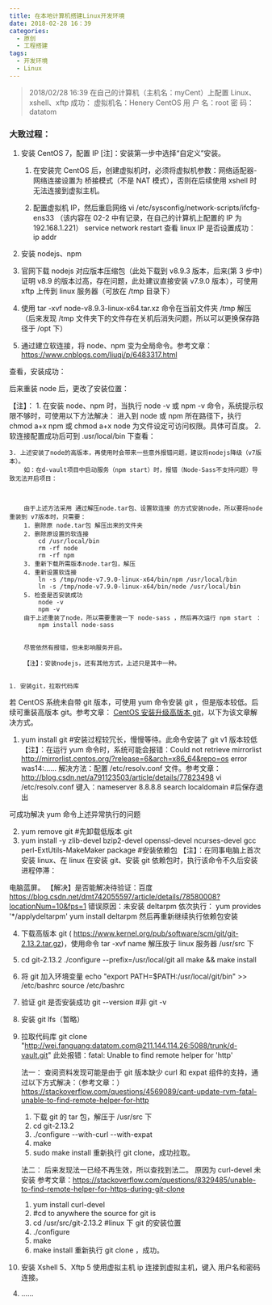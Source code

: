 ```yaml
---
title: 在本地计算机搭建Linux开发环境
date: 2018-02-28 16：39
categories:
  - 原创
  - 工程搭建
tags:
  - 开发环境
  - Linux
---
```


> 2018/02/28 16:39 在自己的计算机（主机名：myCent）上配置 Linux、xshell、xftp 成功：
> 虚拟机名：Henery CentOS
> 用 户 名：root
> 密 码：datatom

### 大致过程：

1. 安装 CentOS 7，配置 IP
   [注]：安装第一步中选择“自定义”安装。

   1. 在安装完 CentOS 后，创建虚拟机时，必须将虚拟机参数：网络适配器-网络连接设置为 桥接模式（不是 NAT 模式），否则在后续使用 xshell 时无法连接到虚拟主机。

   2. 配置虚拟机 IP，然后重启网络
      vi /etc/sysconfig/network-scripts/ifcfg-ens33
      （该内容在 02-2 中有记录，在自己的计算机上配置的 IP 为 192.168.1.221）
      service network restart
      查看 linux IP 是否设置成功：
      ip addr

2. 安装 nodejs、npm

3. 官网下载 nodejs 对应版本压缩包（此处下载到 v8.9.3 版本，后来(第 3 步中)证明 v8.9 的版本过高，存在问题，此处建议直接安装 v7.9.0 版本），可使用 xftp 上传到 linux 服务器（可放在
   /tmp 目录下）

4) 使用 tar -xvf node-v8.9.3-linux-x64.tar.xz 命令在当前文件夹 /tmp 解压（后来发现 /tmp 文件夹下的文件存在关机后消失问题，所以可以更换保存路径于 /opt 下）

5) 通过建立软连接，将 node、npm 变为全局命令。参考文章：https://www.cnblogs.com/liuqi/p/6483317.html

查看，安装成功：

后来重装 node 后，更改了安装位置：

【注】： 1. 在安装 node、npm 时，当执行 node -v 或 npm -v 命令，系统提示权限不够时，可使用以下方法解决：
进入到 node 或 npm 所在路径下，执行 chmod a+x npm 或 chmod a+x node 为文件设定可访问权限。具体可百度。 2. 软连接配置成功后可到 .usr/local/bin 下查看：

    3. 上述安装了node的高版本，再使用时会带来一些意外报错问题，建议将nodejs降级（v7版本）。
        如：在d-vault项目中启动服务（npm start）时，报错（Node-Sass不支持问题）导致无法开启项目：



        由于上述方法采用 通过解压node.tar包、设置软连接 的方式安装node，所以要将node重装到 v7版本时，只需要：
        1. 删除原 node.tar包 解压出来的文件夹
        2. 删除原设置的软连接
            cd /usr/local/bin
            rm -rf node
            rm -rf npm
        3. 重新下载所需版本node.tar包，解压
        4. 重新设置软连接
            ln -s /tmp/node-v7.9.0-linux-x64/bin/npm /usr/local/bin
            ln -s /tmp/node-v7.9.0-linux-x64/bin/node /usr/local/bin
        5. 检查是否安装成功
            node -v
            npm -v
        由于上述重装了node，所以需要重装一下 node-sass ，然后再次运行 npm start ：
            npm install node-sass


        尽管依然有报错，但未影响服务开启。

        【注】：安装nodejs，还有其他方式，上述只是其中一种。


    1. 安装git，拉取代码库

若 CentOS 系统未自带 git 版本，可使用 yum 命令安装 git ，但是版本较低。后续可重装高版本 git。参考文章：
[CentOS 安装升级高版本 git](http://blog.csdn.net/lianxiaopang/article/details/78501569)，以下为该文章解决方式。

1. yum install git #安装过程较冗长，慢慢等待。此命令安装了 git v1 版本较低
   【注】：在运行 yum 命令时，系统可能会报错：Could not retrieve mirrorlist http://mirrorlist.centos.org/?release=6&arch=x86_64&repo=os error was14:......
   解决方法：配置 /etc/resolv.conf 文件。参考文章：http://blog.csdn.net/a791123503/article/details/77823498
   vi /etc/resolv.conf
   键入：nameserver 8.8.8.8
   search localdomain #后保存退出

可成功解决 yum 命令上述异常执行的问题

2. yum remove git #先卸载低版本 git
3. yum install -y zlib-devel bzip2-devel openssl-devel ncurses-devel gcc perl-ExtUtils-MakeMaker package #安装依赖包
   【注】：在同事电脑上首次安装 linux、在 linux 在安装 git、安装 git 依赖包时，执行该命令不久后安装进程停滞：

电脑蓝屏。
【解决】是否能解决待验证：百度 https://blog.csdn.net/dmt742055597/article/details/78580008?locationNum=10&fps=1
错误原因：未安装 deltarpm
依次执行：
yum provides '\*/applydeltarpm'
yum install deltarpm
然后再重新继续执行依赖包安装

4. 下载高版本 git ( https://www.kernel.org/pub/software/scm/git/git-2.13.2.tar.gz)，使用命令 tar -xvf name 解压放于 linux 服务器 /usr/src 下
5. cd git-2.13.2
   ./configure --prefix=/usr/local/git all
   make && make install
6. 将 git 加入环境变量
   echo "export PATH=\$PATH:/usr/local/git/bin" >> /etc/bashrc
   source /etc/bashrc
7. 验证 git 是否安装成功
   git --version #非 git -v

8. 安装 git lfs（暂略）
9. 拉取代码库
   git clone "http://wei.fanguang:datatom.com@211.144.114.26:5088/trunk/d-vault.git"
   此处报错：fatal: Unable to find remote helper for 'http'

   法一：
   查阅资料发现可能是由于 git 版本缺少 curl 和 expat 组件的支持，通过以下方式解决：（参考文章：）  
   https://stackoverflow.com/questions/4569089/cant-update-rvm-fatal-unable-to-find-remote-helper-for-http

   1. 下载 git 的 tar 包，解压于 /usr/src 下
   2. cd git-2.13.2
   3. ./configure --with-curl --with-expat
   4. make
   5. sudo make install
      重新执行 git clone，成功拉取。

   法二：
   后来发现法一已经不再生效，所以查找到法二。
   原因为 curl-devel 未安装
   参考文章：https://stackoverflow.com/questions/8329485/unable-to-find-remote-helper-for-https-during-git-clone

   1. yum install curl-devel
   2. #cd to anywhere the source for git is
   3. cd /usr/src/git-2.13.2 #linux 下 git 的安装位置
   4. ./configure
   5. make
   6. make install
      重新执行 git clone ，成功。

10. 安装 Xshell 5、Xftp 5
    使用虚拟主机 ip 连接到虚拟主机，键入 用户名和密码 连接。

4) ......
